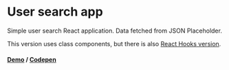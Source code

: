 # User search app

Simple user search React application. Data fetched from JSON Placeholder. 

This version uses class components, but there is also [React Hooks version](https://github.com/hzndr/react-hooks-find-users-app).

#### [Demo](https://vigorous-dijkstra-18dce8.netlify.app) / [Codepen](https://codepen.io/hzndr/full/eYgXdMP)
